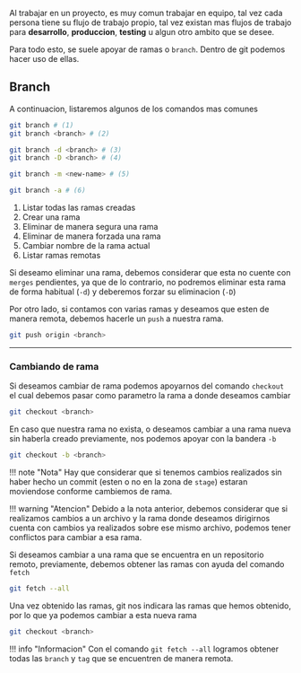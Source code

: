 Al trabajar en un proyecto, es muy comun trabajar en equipo, tal vez cada persona tiene su flujo de trabajo propio, tal vez existan mas flujos de trabajo para **desarrollo**, **produccion**, **testing** u algun otro ambito que se desee.

Para todo esto, se suele apoyar de ramas o `branch`. Dentro de git podemos hacer uso de ellas.

## Branch

A continuacion, listaremos algunos de los comandos mas comunes

```sh
git branch # (1)
git branch <branch> # (2)

git branch -d <branch> # (3)
git branch -D <branch> # (4)

git branch -m <new-name> # (5)

git branch -a # (6)
```

1. Listar todas las ramas creadas
2. Crear una rama
3. Eliminar de manera segura una rama
4. Eliminar de manera forzada una rama
5. Cambiar nombre de la rama actual
6. Listar ramas remotas

Si deseamo eliminar una rama, debemos considerar que esta no cuente con `merges` pendientes, ya que de lo contrario, no podremos eliminar esta rama de forma habitual (`-d`) y deberemos forzar su eliminacion (`-D`)

Por otro lado, si contamos con varias ramas y deseamos que esten de manera remota, debemos hacerle un `push` a nuestra rama.

```sh
git push origin <branch>
```


---

### Cambiando de rama

Si deseamos cambiar de rama podemos apoyarnos del comando `checkout` el cual debemos pasar como parametro la rama a donde deseamos cambiar

```sh
git checkout <branch>
```

En caso que nuestra rama no exista, o deseamos cambiar a una rama nueva sin haberla creado previamente, nos podemos apoyar con la bandera `-b`

```sh
git checkout -b <branch>
```

!!! note "Nota"
    Hay que considerar que si tenemos cambios realizados sin haber hecho un commit (esten o no en la zona de `stage`) estaran moviendose conforme cambiemos de rama.

!!! warning "Atencion"
    Debido a la nota anterior, debemos considerar que si realizamos cambios a un archivo y la rama donde deseamos dirigirnos cuenta con cambios ya realizados sobre ese mismo archivo, podemos tener conflictos para cambiar a esa rama.

Si deseamos cambiar a una rama que se encuentra en un repositorio remoto, previamente, debemos obtener las ramas con ayuda del comando `fetch`

```sh
git fetch --all
```

Una vez obtenido las ramas, git nos indicara las ramas que hemos obtenido, por lo que ya podemos cambiar a esta nueva rama

```sh
git checkout <branch>
```

!!! info "Informacion"
    Con el comando `git fetch --all` logramos obtener todas las `branch` y `tag` que se encuentren de manera remota.